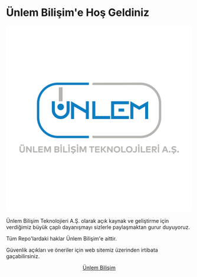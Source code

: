 # Ünlem Bilişim'e Hoş Geldiniz

![Ünlem Bilişim Logo](arts/sloganli-beyaz.png "Ünlem Bilişim Logo")

Ünlem Bilişim Teknolojieri A.Ş. olarak açık kaynak ve geliştirme için verdiğimiz büyük çaplı dayanışmayı sizlerle paylaşmaktan gurur duyuyoruz.

Tüm Repo'lardaki haklar Ünlem Bilişim'e aittir.

Güvenlik açıkları ve öneriler için web sitemiz üzerinden irtibata gaçabilirsiniz.

<p style="text-align: center;"><a href="https://unlembilisim.com">Ünlem Bilişim</a> </p>